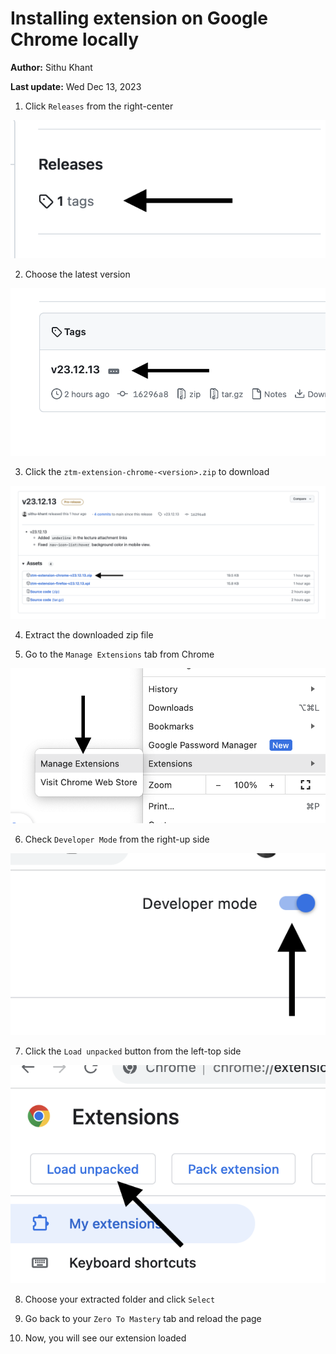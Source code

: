 # Installing extension on Google Chrome locally

**Author:** Sithu Khant

**Last update:** Wed Dec 13, 2023


1. Click `Releases` from the right-center

![](./steps/c-steps/c-step-1.png)

2. Choose the latest version

![](./steps/c-steps/c-step-2.png)

3. Click the `ztm-extension-chrome-<version>.zip` to download

![](./steps/c-steps/c-step-3.png)

4. Extract the downloaded zip file

5. Go to the `Manage Extensions` tab from Chrome

![](./steps/c-steps/c-step-5.png)

6. Check `Developer Mode` from the right-up side

![](./steps/c-steps/c-step-6.png)

7. Click the `Load unpacked` button from the left-top side

![](./steps/c-steps/c-step-7.png)

8. Choose your extracted folder and click `Select`

9. Go back to your `Zero To Mastery` tab and reload the page

10. Now, you will see our extension loaded
